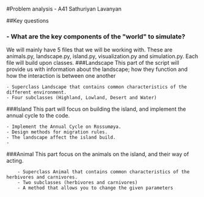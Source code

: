 #Problem analysis - A41 Sathuriyan Lavanyan 

##Key questions 
### - What are the key components of the "world" to simulate?
We will mainly have 5 files that we will be working with. These are animals.py, landscape.py, island.py, 
visualization.py and simulation.py. Each file will build upon classes. 
###Landscape
This part of the script will provide us with information about the landscape; how they function and how the interaction 
is between one another

    - Superclass Landscape that contains common characteristics of the different environment.
    - Four subclasses (Highland, Lowland, Desert and Water)


###Island
This part will focus on building the island, and implement the annual cycle to the code.
 
    - Implement the Annual Cycle on Rossumøya.
    - Design methods for migration rules.
    - The landscape affect the island build.
    - 
###Animal
This part focus on the animals on the island, and their way of acting.

        - Superclass Animal that contains common characteristics of the herbivores and carnivores.
        - Two subclasses (herbivores and carnivores)
        - A method that allows you to change the given parameters









